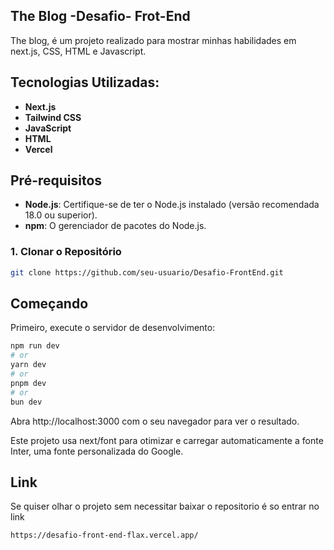 ## The Blog -Desafio- Frot-End
  The blog, é um projeto realizado para mostrar minhas habilidades em next.js, CSS, HTML e Javascript.

## Tecnologias Utilizadas:
- **Next.js**
- **Tailwind CSS**
- **JavaScript**
- **HTML**
- **Vercel**

## Pré-requisitos

- **Node.js**: Certifique-se de ter o Node.js instalado (versão recomendada 18.0 ou superior).
- **npm**: O gerenciador de pacotes do Node.js.

### 1. Clonar o Repositório

```bash
git clone https://github.com/seu-usuario/Desafio-FrontEnd.git
```

## Começando

Primeiro, execute o servidor de desenvolvimento:

```bash
npm run dev
# or
yarn dev
# or
pnpm dev
# or
bun dev
```

Abra http://localhost:3000 com o seu navegador para ver o resultado.

Este projeto usa next/font para otimizar e carregar automaticamente a fonte Inter, uma fonte personalizada do Google.

## Link

Se quiser olhar o projeto sem necessitar baixar o repositorio é so entrar no link 
```bash
https://desafio-front-end-flax.vercel.app/
```
